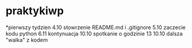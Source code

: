 # praktykiwp


*pierwszy tydzien
4.10
stowrzenie README.md i .gitignore
5.10
zaczecie kodu python 
6.11
kontynuacja 
10.10
spotkanie o godzinie 13
10.10
dalsza "walka" z kodem

